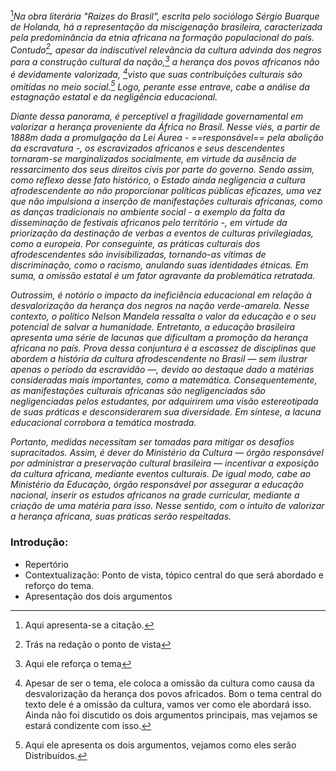 [^1]_Na obra literária "Raízes do Brasil", escrita pelo sociólogo Sérgio Buarque de Holanda, há a representação da miscigenação brasileira, caracterizada pela predominância da etnia africana na formação populacional do país. Contudo[^2], apesar da indiscutível relevância da cultura advinda dos negros para a construção cultural da nação,[^3] a herança dos povos africanos não é devidamente valorizada, [^4]visto que suas contribuições culturais são omitidas no meio social.[^5] Logo, perante esse entrave, cabe a análise da estagnação estatal e da negligência educacional._

_Diante dessa panorama, é perceptível a fragilidade governamental em valorizar a herança proveniente da África no Brasil. Nesse viés, a partir de 1888m dada a promulgação da Lei Áurea - ==responsável== pela abolição da escravatura -, os escravizados africanos e seus descendentes tornaram-se marginalizados socialmente, em virtude da ausência de ressarcimento dos seus direitos civis por parte do governo. Sendo assim, como reflexo desse fato histórico, o Estado ainda negligencia a cultura afrodescendente ao não proporcionar políticas públicas eficazes, uma vez que não impulsiona a inserção de manifestações culturais africanas, como as danças tradicionais no ambiente social - a exemplo da falta da disseminação de festivais africanos pelo território -, em virtude da priorização da destinação de verbas a eventos de culturas privilegiadas, como a europeia. Por conseguinte, as práticas culturais dos afrodescendentes são invisibilizadas, tornando-as vítimas de discriminação, como o racismo, anulando suas identidades étnicas. Em suma, a omissão estatal é um fator agravante da problemática retratada._

_Outrossim, é notório o impacto da ineficiência educacional em relação à desvalorização da herança dos negros na nação verde-amarela. Nesse contexto, o político Nelson Mandela ressalta o valor da educação e o seu potencial de salvar a humanidade. Entretanto, a educação brasileira apresenta uma série de lacunas que dificultam a promoção da herança africana no país. Prova dessa conjuntura é a escassez de disciplinas que abordem a história da cultura afrodescendente no Brasil — sem ilustrar apenas o período da escravidão —, devido ao destaque dado a matérias consideradas mais importantes, como a matemática. Consequentemente, as manifestações culturais africanas são negligenciadas são negligenciadas pelos estudantes, por adquirirem uma visão estereotipada de suas práticas e desconsiderarem sua diversidade. Em síntese, a lacuna educacional corrobora a temática mostrada._

_Portanto, medidas necessitam ser tomadas para mitigar os desafios supracitados. Assim, é dever do Ministério da Cultura — órgão responsável por administrar a preservação cultural brasileira — incentivar a exposição da cultura africana, mediante eventos culturais. De igual modo, cabe ao Ministério da Educação, órgão responsável por assegurar a educação nacional, inserir os estudos africanos na grade curricular, mediante a criação de uma matéria para isso. Nesse sentido, com o intuito de valorizar a herança africana, suas práticas serão respeitadas._

### Introdução:
- Repertório
- Contextualização: Ponto de vista, tópico central do que será abordado e reforço do tema. 
- Apresentação dos dois argumentos

[^1]: Aqui apresenta-se a citação. 

[^2]: Trás na redação o ponto de vista

[^3]: Aqui ele reforça o tema

[^4]: Apesar de ser o  tema, ele coloca a omissão da cultura como causa da desvalorização da herança dos povos africados. Bom o tema central do texto dele é a omissão da cultura, vamos ver como ele abordará isso. Ainda não foi discutido os dois argumentos principais, mas vejamos se estará condizente com isso. 

[^5]: Aqui ele apresenta os dois argumentos, vejamos como eles serão Distribuídos.
